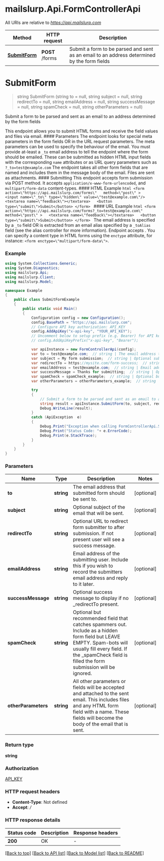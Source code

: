 # mailslurp.Api.FormControllerApi

All URIs are relative to *https://api.mailslurp.com*

Method | HTTP request | Description
------------- | ------------- | -------------
[**SubmitForm**](FormControllerApi#submitform) | **POST** /forms | Submit a form to be parsed and sent as an email to an address determined by the form fields


<a name="submitform"></a>
# **SubmitForm**
> string SubmitForm (string to = null, string subject = null, string redirectTo = null, string emailAddress = null, string successMessage = null, string spamCheck = null, string otherParameters = null)

Submit a form to be parsed and sent as an email to an address determined by the form fields

This endpoint allows you to submit HTML forms and receive the field values and files via email.   #### Parameters The endpoint looks for special meta parameters in the form fields OR in the URL request parameters. The meta parameters can be used to specify the behaviour of the email.   You must provide at-least a `_to` email address to tell the endpoint where the form should be emailed. These can be submitted as hidden HTML input fields with the corresponding `name` attributes or as URL query parameters such as `?_to=test@example.com`  The endpoint takes all other form fields that are named and includes them in the message body of the email. Files are sent as attachments.  #### Submitting This endpoint accepts form submission via POST method. It accepts `application/x-www-form-urlencoded`, and `multipart/form-data` content-types.  #### HTML Example ```html <form    action=\"https://api.mailslurp.com/forms\"   method=\"post\" >   <input name=\"_to\" type=\"hidden\" value=\"test@example.com\"/>   <textarea name=\"feedback\"></textarea>   <button type=\"submit\">Submit</button> </form> ```  #### URL Example ```html <form    action=\"https://api.mailslurp.com/forms?_to=test@example.com\"   method=\"post\" >   <textarea name=\"feedback\"></textarea>   <button type=\"submit\">Submit</button> </form> ```    The email address is specified by a `_to` field OR is extracted from an email alias specified by a `_toAlias` field (see the alias controller for more information).  Endpoint accepts .  You can specify a content type in HTML forms using the `enctype` attribute, for instance: `<form enctype=\"multipart/form-data\">`.  

### Example
```csharp
using System.Collections.Generic;
using System.Diagnostics;
using mailslurp.Api;
using mailslurp.Client;
using mailslurp.Model;

namespace Example
{
    public class SubmitFormExample
    {
        public static void Main()
        {
            Configuration config = new Configuration();
            config.BasePath = "https://api.mailslurp.com";
            // Configure API key authorization: API_KEY
            config.AddApiKey("x-api-key", "YOUR_API_KEY");
            // Uncomment below to setup prefix (e.g. Bearer) for API key, if needed
            // config.AddApiKeyPrefix("x-api-key", "Bearer");

            var apiInstance = new FormControllerApi(config);
            var to = test@example.com;  // string | The email address that submitted form should be sent to. (optional) 
            var subject = My form submission;  // string | Optional subject of the email that will be sent. (optional) 
            var redirectTo = https://mysite.com/form-success;  // string | Optional URL to redirect form submitter to after submission. If not present user will see a success message. (optional) 
            var emailAddress = test@example.com;  // string | Email address of the submitting user. Include this if you wish to record the submitters email address and reply to it later. (optional) 
            var successMessage = Thanks for submitting;  // string | Optional success message to display if no _redirectTo present. (optional) 
            var spamCheck = spamCheck_example;  // string | Optional but recommended field that catches spammers out. Include as a hidden form field but LEAVE EMPTY. Spam-bots will usually fill every field. If the _spamCheck field is filled the form submission will be ignored. (optional) 
            var otherParameters = otherParameters_example;  // string | All other parameters or fields will be accepted and attached to the sent email. This includes files and any HTML form field with a name. These fields will become the body of the email that is sent. (optional) 

            try
            {
                // Submit a form to be parsed and sent as an email to an address determined by the form fields
                string result = apiInstance.SubmitForm(to, subject, redirectTo, emailAddress, successMessage, spamCheck, otherParameters);
                Debug.WriteLine(result);
            }
            catch (ApiException  e)
            {
                Debug.Print("Exception when calling FormControllerApi.SubmitForm: " + e.Message );
                Debug.Print("Status Code: "+ e.ErrorCode);
                Debug.Print(e.StackTrace);
            }
        }
    }
}
```

### Parameters

Name | Type | Description  | Notes
------------- | ------------- | ------------- | -------------
 **to** | **string**| The email address that submitted form should be sent to. | [optional] 
 **subject** | **string**| Optional subject of the email that will be sent. | [optional] 
 **redirectTo** | **string**| Optional URL to redirect form submitter to after submission. If not present user will see a success message. | [optional] 
 **emailAddress** | **string**| Email address of the submitting user. Include this if you wish to record the submitters email address and reply to it later. | [optional] 
 **successMessage** | **string**| Optional success message to display if no _redirectTo present. | [optional] 
 **spamCheck** | **string**| Optional but recommended field that catches spammers out. Include as a hidden form field but LEAVE EMPTY. Spam-bots will usually fill every field. If the _spamCheck field is filled the form submission will be ignored. | [optional] 
 **otherParameters** | **string**| All other parameters or fields will be accepted and attached to the sent email. This includes files and any HTML form field with a name. These fields will become the body of the email that is sent. | [optional] 

### Return type

**string**

### Authorization

[API_KEY](../README#API_KEY)

### HTTP request headers

 - **Content-Type**: Not defined
 - **Accept**: */*

### HTTP response details
| Status code | Description | Response headers |
|-------------|-------------|------------------|
| **200** | OK |  -  |

[[Back to top]](#) [[Back to API list]](../README#documentation-for-api-endpoints) [[Back to Model list]](../README#documentation-for-models) [[Back to README]](../README)

